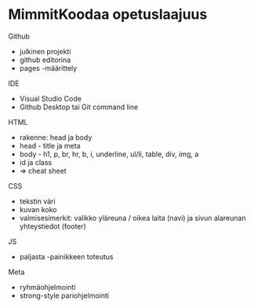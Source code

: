 # MimmitKoodaa opetuslaajuus

Github
- julkinen projekti
- github editorina
- pages -määrittely

IDE
- Visual Studio Code
- Github Desktop tai Git command line

HTML
- rakenne: head ja body
- head - title ja meta
- body - h1, p, br, hr, b, i, underline, ul/li, table, div, img, a 
- id ja class
- => cheat sheet

CSS
- tekstin väri
- kuvan koko
- valmisesimerkit: valikko yläreuna / oikea laita (navi) ja sivun alareunan yhteystiedot (footer)

JS
- paljasta -painikkeen toteutus

Meta 
- ryhmäohjelmointi
- strong-style pariohjelmointi